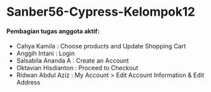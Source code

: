 # Sanber56-Cypress-Kelompok12
#### Pembagian tugas anggota aktif:
 - Cahya Kamila : Choose products and Update Shopping Cart
 - Anggih Intani : Login
 - Salsabila Ananda A : Create an Account
 - Oktavian Hisdianton : Proceed to Checkout
 - Ridwan Abdul Aziz : My Account > Edit Account Information & Edit Address
